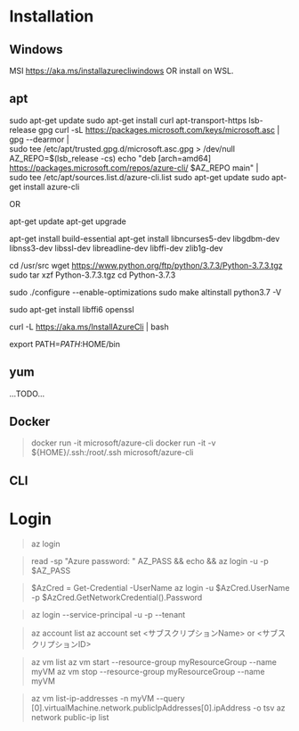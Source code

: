 

# Installation

## Windows

MSI <https://aka.ms/installazurecliwindows> OR install on WSL.

## apt
sudo apt-get update
sudo apt-get install curl apt-transport-https lsb-release gpg
curl -sL https://packages.microsoft.com/keys/microsoft.asc | \
    gpg --dearmor | \
    sudo tee /etc/apt/trusted.gpg.d/microsoft.asc.gpg > /dev/null
AZ_REPO=$(lsb_release -cs)
echo "deb [arch=amd64] https://packages.microsoft.com/repos/azure-cli/ $AZ_REPO main" | \
    sudo tee /etc/apt/sources.list.d/azure-cli.list
sudo apt-get update
sudo apt-get install azure-cli

OR

apt-get update
apt-get upgrade

apt-get install build-essential
apt-get install libncurses5-dev libgdbm-dev libnss3-dev libssl-dev libreadline-dev libffi-dev zlib1g-dev

cd /usr/src
wget https://www.python.org/ftp/python/3.7.3/Python-3.7.3.tgz
sudo tar xzf Python-3.7.3.tgz
cd Python-3.7.3

sudo ./configure --enable-optimizations
sudo make altinstall
python3.7 -V

sudo apt-get install libffi6 openssl

curl -L https://aka.ms/InstallAzureCli | bash

export PATH=$PATH:$HOME/bin

## yum

...TODO...

## Docker

> docker run -it microsoft/azure-cli
> docker run -it -v ${HOME}/.ssh:/root/.ssh microsoft/azure-cli

## CLI

# Login

> az login

> read -sp "Azure password: " AZ_PASS && echo && az login -u <username> -p $AZ_PASS


> $AzCred = Get-Credential -UserName <username>
> az login -u $AzCred.UserName -p $AzCred.GetNetworkCredential().Password


> az login --service-principal -u <app-url> -p <password-or-cert> --tenant <tenant>

> az account list
> az account set <サブスクリプションName> or <サブスクリプションID>

> az vm list
> az vm start --resource-group myResourceGroup --name myVM
> az vm stop --resource-group myResourceGroup --name myVM


> az vm list-ip-addresses -n myVM --query [0].virtualMachine.network.publicIpAddresses[0].ipAddress -o tsv
> az network public-ip list
